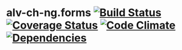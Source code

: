 alv-ch-ng.forms [![Build Status](https://travis-ci.org/alv-ch-ng/forms.svg?branch=master)](https://travis-ci.org/alv-ch-ng/forms) [![Coverage Status](https://coveralls.io/repos/alv-ch-ng/forms/badge.svg)](https://coveralls.io/r/alv-ch-ng/forms) [![Code Climate](https://codeclimate.com/github/alv-ch-ng/forms/badges/gpa.svg)](https://codeclimate.com/github/alv-ch-ng/forms) [![Dependencies](https://david-dm.org/alv-ch-ng/forms.svg)](https://david-dm.org/alv-ch-ng/forms)
=============

